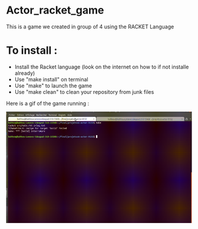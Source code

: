 # Actor_racket_game
This is a game we created in group of 4 using the RACKET Language 

# To install :
- Install the Racket language (look on the internet on how to if not installe already)
- Use "make install" on terminal
- Use "make" to launch the game
- Use "make clean" to clean your repository from junk files

Here is a gif of the game running :

![grab-landing-page](https://github.com/mamghar001/Actor_racket_game/blob/master/remonte_remps.gif)
